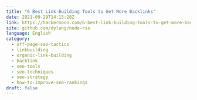 ```yaml
---
title: "6 Best Link-Building Tools to Get More Backlinks"
date: 2021-09-29T14:15:28Z
link: https://hackernoon.com/6-best-link-building-tools-to-get-more-backlinks?source=rss&utm_medium=RSS&utm_source=news.12bit.vn
site: github.com/dylang/node-rss
language: English
category:
  - off-page-seo-tactics
  - linkbuilding
  - organic-link-building
  - backlink
  - seo-tools
  - seo-techniques
  - seo-strategy
  - how-to-improve-seo-rankings
draft: false
---
```

